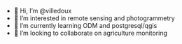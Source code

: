 - 👋 Hi, I’m @villedoux
- 👀 I’m interested in remote sensing and photogrammetry
- 🌱 I’m currently learning ODM and postgresql/qgis
- 💞️ I’m looking to collaborate on agriculture monitoring

<!---
villedoux/villedoux is a ✨ special ✨ repository because its `README.md` (this file) appears on your GitHub profile.
You can click the Preview link to take a look at your changes.
--->
